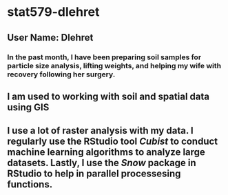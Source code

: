 # stat579-dlehret
## User Name: Dlehret
### In the past month, I have been preparing soil samples for particle size analysis, lifting weights, and helping my wife with recovery following her surgery.
## I am used to working with soil and spatial data using GIS
## I use a lot of raster analysis with my data. I regularly use the RStudio tool *Cubist* to conduct machine learning algorithms to analyze large datasets. Lastly, I use the *Snow* package in RStudio to help in parallel processesing functions.
